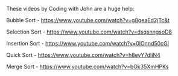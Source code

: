 These videos by Coding with John are a huge help: 

Bubble Sort - https://www.youtube.com/watch?v=g8qeaEd2jTc&t

Selection Sort - https://www.youtube.com/watch?v=dsqsnngsoD8

Insertion Sort - https://www.youtube.com/watch?v=0lOnnd50cGI

Quick Sort - https://www.youtube.com/watch?v=h8eyY7dIiN4

Merge Sort - https://www.youtube.com/watch?v=bOk35XmHPKs
